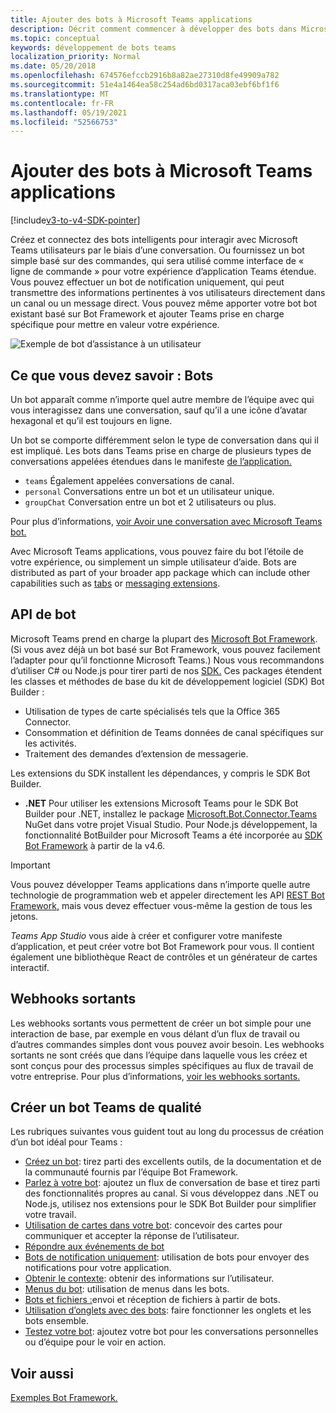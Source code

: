 ```yaml
---
title: Ajouter des bots à Microsoft Teams applications
description: Décrit comment commencer à développer des bots dans Microsoft Teams
ms.topic: conceptual
keywords: développement de bots teams
localization_priority: Normal
ms.date: 05/20/2018
ms.openlocfilehash: 674576efccb2916b8a82ae27310d8fe49909a782
ms.sourcegitcommit: 51e4a1464ea58c254ad6bd0317aca03ebf6bf1f6
ms.translationtype: MT
ms.contentlocale: fr-FR
ms.lasthandoff: 05/19/2021
ms.locfileid: "52566753"
---
```

# <a name="add-bots-to-microsoft-teams-apps"></a>Ajouter des bots à Microsoft Teams applications

[!include[v3-to-v4-SDK-pointer](~/includes/v3-to-v4-pointer-bots.md)]

Créez et connectez des bots intelligents pour interagir avec Microsoft Teams utilisateurs par le biais d’une conversation. Ou fournissez un bot simple basé sur des commandes, qui sera utilisé comme interface de « ligne de commande » pour votre expérience d’application Teams étendue. Vous pouvez effectuer un bot de notification uniquement, qui peut transmettre des informations pertinentes à vos utilisateurs directement dans un canal ou un message direct. Vous pouvez même apporter votre bot bot existant basé sur Bot Framework et ajouter Teams prise en charge spécifique pour mettre en valeur votre expérience.

![Exemple de bot d’assistance à un utilisateur](~/assets/images/bot_example.png)

## <a name="what-you-need-to-know-bots"></a>Ce que vous devez savoir : Bots

Un bot apparaît comme n’importe quel autre membre de l’équipe avec qui vous interagissez dans une conversation, sauf qu’il a une icône d’avatar hexagonal et qu’il est toujours en ligne.

Un bot se comporte différemment selon le type de conversation dans qui il est impliqué. Les bots dans Teams prise en charge de plusieurs types de conversations appelées étendues dans le manifeste [de l’application.](~/resources/schema/manifest-schema.md)

* `teams` Également appelées conversations de canal.
* `personal` Conversations entre un bot et un utilisateur unique.
* `groupChat` Conversation entre un bot et 2 utilisateurs ou plus.

Pour plus d’informations, [voir Avoir une conversation avec Microsoft Teams bot.](~/resources/bot-v3/bot-conversations/bots-conversations.md)

Avec Microsoft Teams applications, vous pouvez faire du bot l’étoile de votre expérience, ou simplement un simple utilisateur d’aide. Bots are distributed as part of your broader app package which can include other capabilities such as [tabs](~/tabs/what-are-tabs.md) or [messaging extensions](~/messaging-extensions/what-are-messaging-extensions.md).

## <a name="bot-apis"></a>API de bot

Microsoft Teams prend en charge la plupart des [Microsoft Bot Framework](https://dev.botframework.com/). (Si vous avez déjà un bot basé sur Bot Framework, vous pouvez facilement l’adapter pour qu’il fonctionne Microsoft Teams.) Nous vous recommandons d’utiliser C# ou Node.js pour tirer parti de nos [SDK.](/microsoftteams/platform/#pivot=sdk-tools) Ces packages étendent les classes et méthodes de base du kit de développement logiciel (SDK) Bot Builder :

* Utilisation de types de carte spécialisés tels que la Office 365 Connector.
* Consommation et définition de Teams données de canal spécifiques sur les activités.
* Traitement des demandes d’extension de messagerie.

Les extensions du SDK installent les dépendances, y compris le SDK Bot Builder.

* **.NET** Pour utiliser les extensions Microsoft Teams pour le SDK Bot Builder pour .NET, installez le package [Microsoft.Bot.Connector.Teams](https://www.nuget.org/packages/Microsoft.Bot.Connector.Teams) NuGet dans votre projet Visual Studio. Pour Node.js développement, la fonctionnalité BotBuilder pour Microsoft Teams a été incorporée au [SDK Bot Framework](https://github.com/microsoft/botframework-sdk) à partir de la v4.6.

> [!IMPORTANT]
> Vous pouvez développer Teams applications dans n’importe quelle autre technologie de programmation web et appeler directement les API [REST Bot Framework,](/bot-framework/rest-api/bot-framework-rest-overview) mais vous devez effectuer vous-même la gestion de tous les jetons.

*Teams App Studio* vous aide à créer et configurer votre manifeste d’application, et peut créer votre bot Bot Framework pour vous. Il contient également une bibliothèque React de contrôles et un générateur de cartes interactif.

## <a name="outgoing-webhooks"></a>Webhooks sortants

Les webhooks sortants vous permettent de créer un bot simple pour une interaction de base, par exemple en vous délant d’un flux de travail ou d’autres commandes simples dont vous pouvez avoir besoin. Les webhooks sortants ne sont créés que dans l’équipe dans laquelle vous les créez et sont conçus pour des processus simples spécifiques au flux de travail de votre entreprise. Pour plus d’informations, [voir les webhooks sortants.](~/webhooks-and-connectors/how-to/add-outgoing-webhook.md)

## <a name="build-a-great-teams-bot"></a>Créer un bot Teams de qualité

Les rubriques suivantes vous guident tout au long du processus de création d’un bot idéal pour Teams :

* [Créez un bot](~/resources/bot-v3/bots-create.md): tirez parti des excellents outils, de la documentation et de la communauté fournis par l’équipe Bot Framework.
* [Parlez à votre bot](~/resources/bot-v3/bot-conversations/bots-conversations.md): ajoutez un flux de conversation de base et tirez parti des fonctionnalités propres au canal. Si vous développez dans .NET ou Node.js, utilisez nos extensions pour le SDK Bot Builder pour simplifier votre travail.
* [Utilisation de cartes dans votre bot](~/resources/bot-v3/bots-cards.md): concevoir des cartes pour communiquer et accepter la réponse de l’utilisateur.
* [Répondre aux événements de bot](~/resources/bot-v3/bots-notifications.md)
* [Bots de notification uniquement](~/resources/bot-v3/bots-notification-only.md): utilisation de bots pour envoyer des notifications pour votre application.
* [Obtenir le contexte](~/resources/bot-v3/bots-context.md): obtenir des informations sur l’utilisateur.
* [Menus du bot](~/resources/bot-v3/bots-menus.md): utilisation de menus dans les bots.
* [Bots et fichiers :](~/resources/bot-v3/bots-files.md)envoi et réception de fichiers à partir de bots.
* [Utilisation d’onglets avec des bots](~/resources/bot-v3/bots-with-tabs.md): faire fonctionner les onglets et les bots ensemble.
* [Testez votre bot](~/resources/bot-v3/bots-test.md): ajoutez votre bot pour les conversations personnelles ou d’équipe pour le voir en action.

## <a name="see-also"></a>Voir aussi

[Exemples Bot Framework.](https://github.com/Microsoft/BotBuilder-Samples/blob/master/README.md)